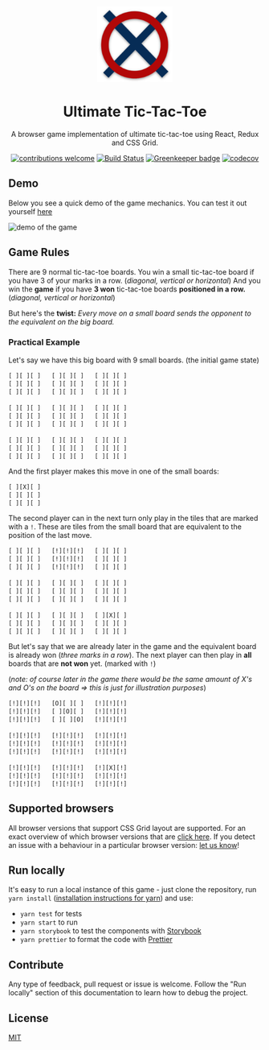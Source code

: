 
<p align="center">
  <img src="https://github.com/maracuja-juice/ultimate-tic-tac-react/blob/master/public/android-chrome-192x192.png"
width="150" alt="tic tac toe logo" />
</p>
<h1 align="center">Ultimate Tic-Tac-Toe</h1>


<div align="center">
  
  A browser game implementation of ultimate tic-tac-toe using React, Redux and CSS Grid.
  
[![contributions welcome](https://img.shields.io/badge/contributions-welcome-brightgreen.svg?style=flat)](https://github.com/ultimate-ttt/ultimate-ttt/issues)
[![Build Status](https://travis-ci.org/ultimate-ttt/ultimate-ttt.svg?branch=master)](https://travis-ci.org/ultimate-ttt/ultimate-ttt)
[![Greenkeeper badge](https://badges.greenkeeper.io/ultimate-ttt/ultimate-ttt.svg)](https://greenkeeper.io/)
[![codecov](https://codecov.io/gh/ultimate-ttt/ultimate-ttt/branch/master/graph/badge.svg)](https://codecov.io/gh/ultimate-ttt/ultimate-ttt)

</div>

## Demo

Below you see a quick demo of the game mechanics.
You can test it out yourself [here](https://ultimatettt.netlify.com/)

<img src="https://user-images.githubusercontent.com/16801528/38771159-2815f1ec-401e-11e8-8edb-157b58403761.gif" alt="demo of the game" width="500">

## Game Rules
There are 9 normal tic-tac-toe boards. You win a small tic-tac-toe board if you have 3 of your marks in a row. (_diagonal, vertical or horizontal_) 
And you win the **game** if you have **3 won** tic-tac-toe boards **positioned in a row.** (_diagonal, vertical or horizontal_)

But here's the **twist:**
_Every move on a small board sends the opponent to the equivalent on the big board._

### Practical Example
Let's say we have this big board with 9 small boards. (the initial game state)

```
[ ][ ][ ]   [ ][ ][ ]   [ ][ ][ ]
[ ][ ][ ]   [ ][ ][ ]   [ ][ ][ ]
[ ][ ][ ]   [ ][ ][ ]   [ ][ ][ ]

[ ][ ][ ]   [ ][ ][ ]   [ ][ ][ ]
[ ][ ][ ]   [ ][ ][ ]   [ ][ ][ ]
[ ][ ][ ]   [ ][ ][ ]   [ ][ ][ ]

[ ][ ][ ]   [ ][ ][ ]   [ ][ ][ ]
[ ][ ][ ]   [ ][ ][ ]   [ ][ ][ ]
[ ][ ][ ]   [ ][ ][ ]   [ ][ ][ ]
```
And the first player makes this move in one of the small boards:
```
[ ][X][ ]
[ ][ ][ ]
[ ][ ][ ]
```
The second player can in the next turn only play in the tiles that are marked with a `!`. These are tiles from the small board that are equivalent to the position of the last move. 
```
[ ][ ][ ]   [!][!][!]   [ ][ ][ ]
[ ][ ][ ]   [!][!][!]   [ ][ ][ ]
[ ][ ][ ]   [!][!][!]   [ ][ ][ ]

[ ][ ][ ]   [ ][ ][ ]   [ ][ ][ ]
[ ][ ][ ]   [ ][ ][ ]   [ ][ ][ ]
[ ][ ][ ]   [ ][ ][ ]   [ ][ ][ ]

[ ][ ][ ]   [ ][ ][ ]   [ ][X][ ]
[ ][ ][ ]   [ ][ ][ ]   [ ][ ][ ]
[ ][ ][ ]   [ ][ ][ ]   [ ][ ][ ]
```

But let's say that we are already later in the game and the equivalent board is already won (_three marks in a row_). The next player can then play in **all** boards that are **not won** yet. (marked with `!`)

(_note: of course later in the game there would be the same amount of X's and O's on the board => this is just for illustration purposes_)
```
[!][!][!]   [O][ ][ ]   [!][!][!]
[!][!][!]   [ ][O][ ]   [!][!][!]
[!][!][!]   [ ][ ][O]   [!][!][!]

[!][!][!]   [!][!][!]   [!][!][!]
[!][!][!]   [!][!][!]   [!][!][!]
[!][!][!]   [!][!][!]   [!][!][!]

[!][!][!]   [!][!][!]   [!][X][!]
[!][!][!]   [!][!][!]   [!][!][!]
[!][!][!]   [!][!][!]   [!][!][!]
```

## Supported browsers
All browser versions that support CSS Grid layout are supported. For an exact overview of which browser versions that are [click here](https://caniuse.com/#feat=css-grid). If you detect an issue with a behaviour in a particular browser version: [let us know](https://github.com/ultimate-ttt/ultimate-ttt/issues/new?template=bug_report.md)!

## Run locally
It's easy to run a local instance of this game - just clone the repository, run `yarn install` ([installation instructions for yarn](https://yarnpkg.com/en/docs/install)) and use:

- `yarn test` for tests
- `yarn start` to run
- `yarn storybook` to test the components with [Storybook](https://github.com/storybooks/storybook)
- `yarn prettier` to format the code with [Prettier](https://github.com/prettier/prettier)

## Contribute

Any type of feedback, pull request or issue is welcome. Follow the "Run locally" section of this documentation to learn how to debug the project.


## License
[MIT](https://tldrlegal.com/license/mit-license)
